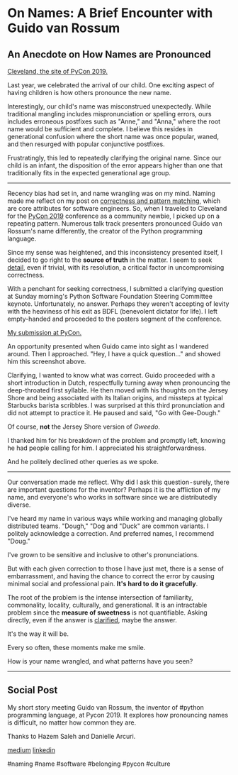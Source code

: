 # On Names: A Brief Encounter with Guido van Rossum
## An Anecdote on How Names are Pronounced

[Cleveland, the site of PyCon 2019.](https://miro.medium.com/max/1400/1*FVxCqDinMKAZfiNNZ_LicQ.jpeg)

Last year, we celebrated the arrival of our child. One exciting aspect of having children is how others pronounce the new name.

Interestingly, our child's name was misconstrued unexpectedly. While traditional mangling includes mispronunciation or spelling errors, ours includes erroneous postfixes such as "Anne," and "Anna," where the root name would be sufficient and complete. I believe this resides in generational confusion where the short name was once popular, waned, and then resurged with popular conjunctive postfixes.

Frustratingly, this led to repeatedly clarifying the original name. Since our child is an infant, the disposition of the error appears higher than one that traditionally fits in the expected generational age group.

---

Recency bias had set in, and name wrangling was on my mind. Naming made me reflect on my post on [correctness and pattern matching](https://medium.com/hackernoon/meta-skills-of-a-software-engineer-bed411f6685e), which are core attributes for software engineers. So, when I traveled to Cleveland for the [PyCon 2019](https://us.pycon.org/2019/about/) conference as a community newbie, I picked up on a repeating pattern. Numerous talk track presenters pronounced Guido van Rossum's name differently, the creator of the Python programming language.

Since my sense was heightened, and this inconsistency presented itself, I decided to go right to the **source of truth** in the matter. I seem to seek [detail](https://medium.com/hackernoon/the-zen-of-motorcycling-and-programming-620907dbab2c), even if trivial, with its resolution, a critical factor in uncompromising correctness.

With a penchant for seeking correctness, I submitted a clarifying question at Sunday morning's Python Software Foundation Steering Committee keynote. Unfortunately, no answer. Perhaps they weren't accepting of levity with the heaviness of his exit as BDFL (benevolent dictator for life). I left empty-handed and proceeded to the posters segment of the conference.

[My submission at PyCon.](https://miro.medium.com/max/1400/1*cJD9VFvt8Pjd8zpcYpfRxg.png)

An opportunity presented when Guido came into sight as I wandered around. Then I approached. "Hey, I have a quick question..." and showed him this screenshot above.

Clarifying, I wanted to know what was correct. Guido proceeded with a short introduction in Dutch, respectfully turning away when pronouncing the deep-throated first syllable. He then moved with his thoughts on the Jersey Shore and being associated with its Italian origins, and missteps at typical Starbucks barista scribbles. I was surprised at this third pronunciation and did not attempt to practice it. He paused and said, "Go with Gee-Dough."

Of course, **not** the Jersey Shore version of *Gweedo*.

I thanked him for his breakdown of the problem and promptly left, knowing he had people calling for him. I appreciated his straightforwardness.

And he politely declined other queries as we spoke.

---

Our conversation made me reflect. Why did I ask this question - surely, there are important questions for the inventor? Perhaps it is the affliction of my name, and everyone's who works in software since we are distributedly diverse.

I've heard my name in various ways while working and managing globally distributed teams. "Dough," "Dog and "Duck" are common variants. I politely acknowledge a correction. And preferred names, I recommend "Doug."

I've grown to be sensitive and inclusive to other's pronunciations.

But with each given correction to those I have just met, there is a sense of embarrassment, and having the chance to correct the error by causing minimal social and professional pain. **It's hard to do it gracefully**.

The root of the problem is the intense intersection of familiarity, commonality, locality, culturally, and generational. It is an intractable problem since the **measure of sweetness** is not quantifiable. Asking directly, even if the answer is [clarified](https://gvanrossum.github.io/), maybe the answer.

It's the way it will be.

Every so often, these moments make me smile.

How is your name wrangled, and what patterns have you seen?

---

## Social Post

My short story meeting Guido van Rossum, the inventor of #python programming language, at Pycon 2019. It explores how pronouncing names is difficult, no matter how common they are.

Thanks to Hazem Saleh and Danielle Arcuri.

[medium](https://medium.com/an-idea/on-names-a-brief-encounter-with-guido-van-rossum-6c4ff065e86c)
[linkedin](https://www.linkedin.com/pulse/names-brief-encounter-guido-van-rossum-douglas-w-arcuri/)

#naming #name #software #belonging #pycon #culture
